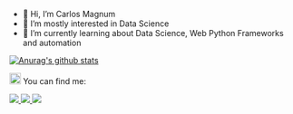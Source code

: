 - 👋 Hi, I’m Carlos Magnum
- 👀 I’m mostly interested in Data Science
- 🌱 I’m currently learning about Data Science, Web Python Frameworks and automation

[![Anurag's github stats](https://github-readme-stats.vercel.app/api?username=camagnum&theme=dracula&show_icons=True)](https://github.com/camagnum)

<img class="emoji" alt="mailbox" src="https://github.githubassets.com/images/icons/emoji/unicode/1f4eb.png" width="20" height="20"> You can find me:

<a href="https://www.github.com/camagnum">
  <img src="https://img.shields.io/badge/github-%23121011.svg?style=for-the-badge&amp" />
</a>
<a href="mailto:magnumbenevides@gmail.com">
  <img src ="https://img.shields.io/badge/Gmail-D14836?style=for-the-badge&logo=gmail&logoColor=white" />
</a>
<a href="https://linkedin.com/in/magnumbenevides">
  <img src="https://img.shields.io/badge/LinkedIn-0077B5?style=for-the-badge&logo=linkedin&logoColor=white"/>
</a>
<!---
camagnum/camagnum is a ✨ special ✨ repository because its `README.md` (this file) appears on your GitHub profile.
You can click the Preview link to take a look at your changes.
--->
